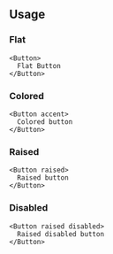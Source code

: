 ## Usage

### Flat

```
<Button>
  Flat Button
</Button>
```

### Colored

```
<Button accent>
  Colored button
</Button>
```

### Raised

```
<Button raised>
  Raised button
</Button>
```

### Disabled

```
<Button raised disabled>
  Raised disabled button
</Button>
```
